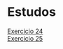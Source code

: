 # Estudos

<a href="ex024/index.html" rel="next">Exercicio 24</a>
<br>
<a href="ex025/index.html" rel="next">Exercicio 25</a>
<br>